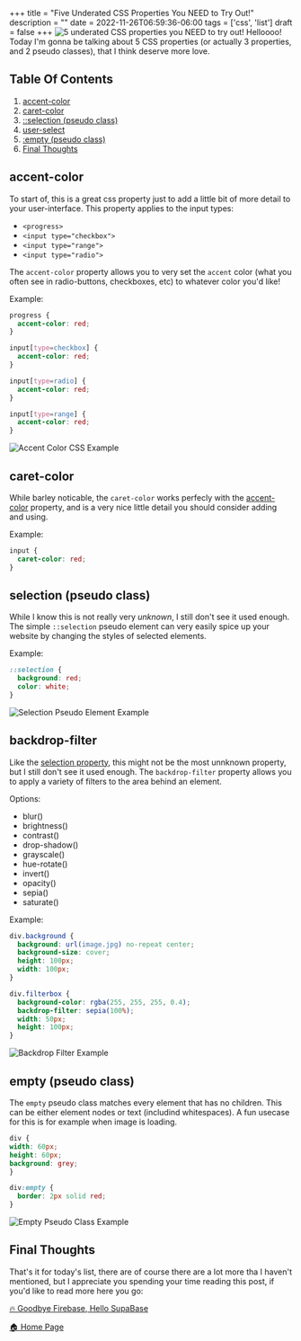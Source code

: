+++
title = "Five Underated CSS Properties You NEED to Try Out!"
description = ""
date = 2022-11-26T06:59:36-06:00
tags = ['css', 'list']
draft = false
+++
![5 underated CSS properties you NEED to try out!](https://dev-to-uploads.s3.amazonaws.com/uploads/articles/01m0rum3ho9hve6thhwa.png)
Helloooo! Today I'm gonna be talking about 5 CSS properties (or actually 3 properties, and 2 pseudo classes), that I think deserve more love.
<!--more-->

## Table Of Contents
1. [accent-color](#accent-color)
2. [caret-color](#caret-color)
3. [::selection (pseudo class)](#selection-pseudo-class)
4. [user-select](#user-select)
5. [:empty (pseudo class)](#empty-pseudo-class)
6. [Final Thoughts](#final-thoughts)

## accent-color
To start of, this is a great css property just to add a little bit of more detail to your user-interface. This property applies to the input types:

* `<progress>`
* `<input type="checkbox">`
* `<input type="range">`
* `<input type="radio">`

The `accent-color` property allows you to very set the `accent` color (what you often see in radio-buttons, checkboxes, etc) to whatever color you'd like!

Example:
```css
progress {
  accent-color: red;
}

input[type=checkbox] {
  accent-color: red;
}

input[type=radio] {
  accent-color: red;
}

input[type=range] {
  accent-color: red;
}
```
![Accent Color CSS Example](https://dev-to-uploads.s3.amazonaws.com/uploads/articles/qwrkdn5uccum4p6q2j85.png)



## caret-color
While barley noticable, the `caret-color` works perfecly with the [accent-color](#accent-color) property, and is a very nice little detail you should consider adding and using.

Example:
```css
input {
  caret-color: red;
}
```

## selection (pseudo class)
While I know this is not really very *unknown*, I still don't see it used enough. The simple `::selection` pseudo element can very easily spice up your website by changing the styles of selected elements.

Example:
```css
::selection {
  background: red;
  color: white;
}
```
![Selection Pseudo Element Example](https://dev-to-uploads.s3.amazonaws.com/uploads/articles/9j27fccbfprfwwgdohf3.png)

## backdrop-filter
Like the [selection property](#selection), this might not be the most unnknown property, but I still don't see it used enough. The `backdrop-filter` property allows you to apply a variety of filters to the area behind an element.

Options:
* blur()
* brightness()
* contrast()
* drop-shadow()
* grayscale()
* hue-rotate()
* invert()
* opacity()
* sepia()
* saturate()

Example:
```css
div.background {
  background: url(image.jpg) no-repeat center;
  background-size: cover;
  height: 100px;
  width: 100px;
}

div.filterbox {
  background-color: rgba(255, 255, 255, 0.4);
  backdrop-filter: sepia(100%);
  width: 50px;
  height: 100px;
}
```
![Backdrop Filter Example](https://dev-to-uploads.s3.amazonaws.com/uploads/articles/60vkk2bx1rb5yuljf3wg.png)


## empty (pseudo class)
The `empty` pseudo class matches every element that has no children. This can be either element nodes or text (includind whitespaces). A fun usecase for this is for example when image is loading.

```css
div {
width: 60px;
height: 60px;
background: grey;
}

div:empty {
  border: 2px solid red;
}
```
![Empty Pseudo Class Example](https://dev-to-uploads.s3.amazonaws.com/uploads/articles/ranklrjrj0cuo57i9glo.png)


## Final Thoughts
That's it for today's list, there are of course there are a lot more tha I haven't mentioned, but I appreciate you spending your time reading this post, if you'd like to read more here you go:

[🔥 Goodbye Firebase, Hello SupaBase](https://the-net-blog.netlify.app/post/goodbye-firebase-hello-supabase)

[🏠  Home Page](https://the-net-blog.netlify.app/)


